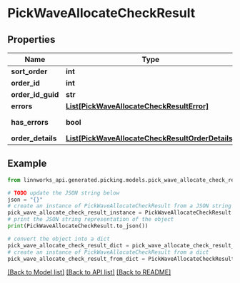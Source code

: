 # PickWaveAllocateCheckResult


## Properties

Name | Type | Description | Notes
------------ | ------------- | ------------- | -------------
**sort_order** | **int** |  | [optional] 
**order_id** | **int** |  | [optional] 
**order_id_guid** | **str** |  | [optional] 
**errors** | [**List[PickWaveAllocateCheckResultError]**](PickWaveAllocateCheckResultError.md) |  | [optional] 
**has_errors** | **bool** |  | [optional] [readonly] 
**order_details** | [**List[PickWaveAllocateCheckResultOrderDetails]**](PickWaveAllocateCheckResultOrderDetails.md) |  | [optional] 

## Example

```python
from linnworks_api.generated.picking.models.pick_wave_allocate_check_result import PickWaveAllocateCheckResult

# TODO update the JSON string below
json = "{}"
# create an instance of PickWaveAllocateCheckResult from a JSON string
pick_wave_allocate_check_result_instance = PickWaveAllocateCheckResult.from_json(json)
# print the JSON string representation of the object
print(PickWaveAllocateCheckResult.to_json())

# convert the object into a dict
pick_wave_allocate_check_result_dict = pick_wave_allocate_check_result_instance.to_dict()
# create an instance of PickWaveAllocateCheckResult from a dict
pick_wave_allocate_check_result_from_dict = PickWaveAllocateCheckResult.from_dict(pick_wave_allocate_check_result_dict)
```
[[Back to Model list]](../README.md#documentation-for-models) [[Back to API list]](../README.md#documentation-for-api-endpoints) [[Back to README]](../README.md)



